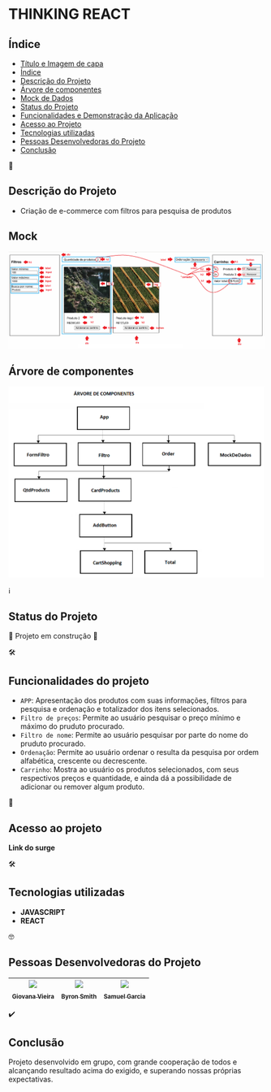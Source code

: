 # THINKING REACT

## Índice

* [Título e Imagem de capa](#4cars)
* [Índice](#índice)
* [Descrição do Projeto](#descrição-do-projeto)
* [Árvore de componentes](#árvore-de-componentes)
* [Mock de Dados](#mock-de-dados)
* [Status do Projeto](#status-do-projeto)
* [Funcionalidades e Demonstração da Aplicação](#funcionalidades-do-projeto)
* [Acesso ao Projeto](#acesso-ao-projeto)
* [Tecnologias utilizadas](#tecnologias-utilizadas)
* [Pessoas Desenvolvedoras do Projeto](#pessoas-desenvolvedoras-do-projeto)
* [Conclusão](#conclusão)


📝
## Descrição do Projeto

- Criação de e-commerce com filtros para pesquisa de produtos


## Mock
![Mock do Projeto](mock_estilo.png)



## Árvore de componentes
![Arvore de componentes](TreeComponents.png)


ℹ️
## Status do Projeto

🚧 Projeto em construção 🚧 


🛠️ 
## Funcionalidades do projeto

- `APP`: Apresentação dos produtos com suas informações, filtros para pesquisa e ordenação e totalizador dos itens selecionados.
- `Filtro de preços`: Permite ao usuário pesquisar o preço mínimo e máximo do pruduto procurado.
- `Filtro de nome`: Permite ao usuário pesquisar por parte do nome do pruduto procurado.
- `Ordenação`: Permite ao usuário ordenar o resulta da pesquisa por ordem alfabética, crescente ou decrescente.
- `Carrinho`: Mostra ao usuário os produtos selecionados, com seus respectivos preços e quantidade, e ainda dá a possibilidade de adicionar ou remover algum produto.

📁
## Acesso ao projeto

**Link do surge**

🛠️
## Tecnologias utilizadas

- **JAVASCRIPT**
- **REACT**

🤓
## Pessoas Desenvolvedoras do Projeto

| [<img src="https://avatars.githubusercontent.com/u/102439115?s=40&v=4" width=115><br><sub>Giovana Vieira</sub>](https://github.com/gioivieira) |  [<img src="https://avatars.githubusercontent.com/u/74737156?v=4" width=115><br><sub>Byron Smith</sub>](https://github.com/byron-smith-nobrega) |  [<img src="https://avatars.githubusercontent.com/u/102331990?v=4" width=115><br><sub>Samuel Garcia</sub>](https://github.com/Samuca010) |
| :---: | :---: | :---: |


✔️
## Conclusão

Projeto desenvolvido em grupo, com grande cooperação de todos e alcançando resultado acima do exigido, e superando nossas próprias expectativas.